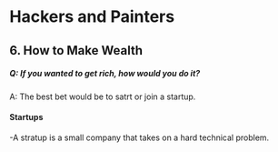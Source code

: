 

# Hackers and Painters

## 6. How to Make Wealth

##### Q: If you wanted to get rich, how would you do it?

A: The best bet would be to satrt or join a startup.



#### Startups

-A stratup is a small company that takes on a hard technical problem.

